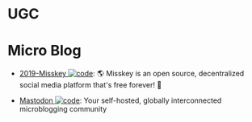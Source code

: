 # UGC

# Micro Blog

- [2019-Misskey ![code](https://shorturl.at/dlxyK)](https://github.com/misskey-dev/misskey): 🌎 Misskey is an open source, decentralized social media platform that's free forever! 🚀

- [Mastodon ![code](https://shorturl.at/dlxyK)](https://github.com/mastodon/mastodon): Your self-hosted, globally interconnected microblogging community
